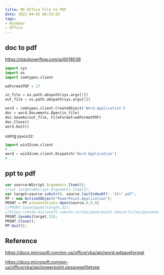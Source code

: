 ```yaml
---
title: MS Office File to PDF
date: 2022-04-01 00:53:53
tags:
- Windows
- Office
---
```

## doc to pdf

https://stackoverflow.com/a/6018039

```python
import sys
import os
import comtypes.client

wdFormatPDF = 17

in_file = os.path.abspath(sys.argv[1])
out_file = os.path.abspath(sys.argv[2])

word = comtypes.client.CreateObject('Word.Application')
doc = word.Documents.Open(in_file)
doc.SaveAs(out_file, FileFormat=wdFormatPDF)
doc.Close()
word.Quit()
```

<!--more-->

using `pywin32`:

```python
import win32com.client
# ...
word = win32com.client.Dispatch('Word.Application')
# ...
```


## ppt to pdf

```js
var source=WScript.Arguments.Item(0);
//var target=WScript.Arguments.Item(1);
var target=source.substr(0, source.lastIndexOf('.'))+".pdf";
PP = new ActiveXObject("PowerPoint.Application");
PRSNT = PP.presentations.Open(source,0,0,0)
//PRSNT.SaveCopyAs(target,32);
//https://msdn.microsoft.com/en-us/vba/powerpoint-vba/articles/ppsaveasfiletype-enumeration-powerpoint
PRSNT.SaveAs(target,32);
PRSNT.Close();
PP.Quit();

```

## Reference

https://docs.microsoft.com/en-us/office/vba/api/word.wdsaveformat

https://docs.microsoft.com/en-us/office/vba/api/powerpoint.ppsaveasfiletype

